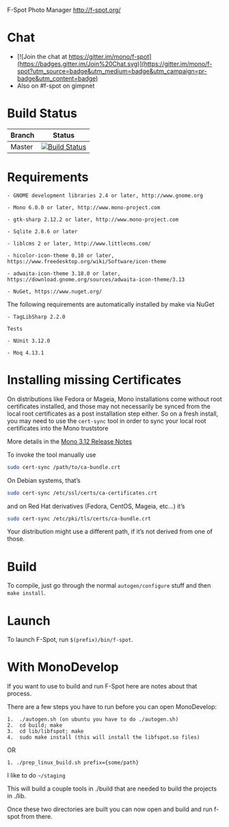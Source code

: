 F-Spot Photo Manager
http://f-spot.org/

# Chat
* [![Join the chat at https://gitter.im/mono/f-spot](https://badges.gitter.im/Join%20Chat.svg)](https://gitter.im/mono/f-spot?utm_source=badge&utm_medium=badge&utm_campaign=pr-badge&utm_content=badge)
* Also on #f-spot on gimpnet

# Build Status

| Branch | Status |
|--------|--------|
| Master |[![Build Status](https://travis-ci.org/mono/f-spot.svg?branch=master)](https://travis-ci.org/mono/f-spot)|

# Requirements

	- GNOME development libraries 2.4 or later, http://www.gnome.org

	- Mono 6.0.0 or later, http://www.mono-project.com

	- gtk-sharp 2.12.2 or later, http://www.mono-project.com

	- Sqlite 2.8.6 or later

	- liblcms 2 or later, http://www.littlecms.com/

	- hicolor-icon-theme 0.10 or later, https://www.freedesktop.org/wiki/Software/icon-theme

	- adwaita-icon-theme 3.18.0 or later, https://download.gnome.org/sources/adwaita-icon-theme/3.13

	- NuGet, https://www.nuget.org/

The following requirements are automatically installed by make via
NuGet

	- TagLibSharp 2.2.0

	Tests

	- NUnit 3.12.0

	- Moq 4.13.1

# Installing missing Certificates

On distributions like Fedora or Mageia, Mono installations come without root certificates installed, and those may not necessarily be synced from the local root certificates as a post installation step either.
So on a fresh install, you may need to use the `cert-sync` tool in order to sync your local root certificates into the Mono truststore

More details in the [Mono 3.12 Release Notes](http://www.mono-project.com/docs/about-mono/releases/3.12.0/#cert-sync)

To invoke the tool manually use

```bash
sudo cert-sync /path/to/ca-bundle.crt
```

On Debian systems, that’s

```bash
sudo cert-sync /etc/ssl/certs/ca-certificates.crt
```

and on Red Hat derivatives (Fedora, CentOS, Mageia, etc...) it’s

```bash
sudo cert-sync /etc/pki/tls/certs/ca-bundle.crt
```

Your distribution might use a different path, if it’s not derived from one of those.

# Build

To compile, just go through the normal `autogen/configure` stuff and
then `make install`.

# Launch

To launch F-Spot, run `$(prefix)/bin/f-spot`.

# With MonoDevelop

If you want to use <IDE> to build and run F-Spot here are notes about that process.

There are a few steps you have to run before you can open MonoDevelop:

	1.  ./autogen.sh (on ubuntu you have to do ./autogen.sh)
	2.  cd build; make
	3.  cd lib/libfspot; make
	4.  sudo make install (this will install the libfspot.so files)

OR

	1. ./prep_linux_build.sh prefix={some/path}

I like to do `~/staging`

This will build a couple tools in ./build that are needed to build the projects in ./lib.

Once these two directories are built you can now open <IDE> and build and run f-spot from there.
